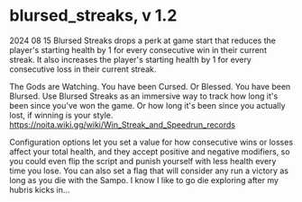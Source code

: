 # blursed_streaks, v 1.2 
2024 08 15
Blursed Streaks drops a perk at game start that reduces the player's starting health by 1 for every consecutive win in their current streak. It also increases the player's starting health by 1 for every consecutive loss in their current streak.

The Gods are Watching. You have been Cursed. Or Blessed. You have been Blursed.
Use Blursed Streaks as an immersive way to track how long it's been since you've won the game. Or how long it's been since you actually lost, if winning is your style.
https://noita.wiki.gg/wiki/Win_Streak_and_Speedrun_records

Configuration options let you set a value for how consecutive wins or losses affect your total health, and they accept positive and negative modifiers, so you could even flip the script and punish yourself with less health every time you lose.
You can also set a flag that will consider any run a victory as long as you die with the Sampo. I know I like to go die exploring after my hubris kicks in...
